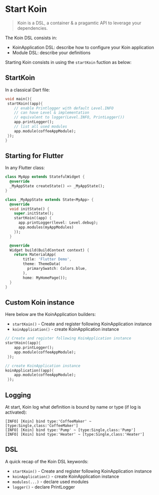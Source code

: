 # Start Koin

> Koin is a DSL, a container & a pragamtic API to leverage your dependencies. 

The Koin DSL consists in:

* KoinApplication DSL: describe how to configure your Koin application
* Module DSL: describe your definitions

Starting Koin consists in using the `startKoin` fuction as below:

## StartKoin

In a classical Dart file:

```dart
void main(){
 startKoin((app){
    // enable Printlogger with default Level.INFO
    // can have Level & implementation
    // equivalent to logger(Level.INFO, PrintLogger())
    app.printLogger();
    // list all used modules
    app.module(coffeeAppModule);
 });
}
```

## Starting for Flutter

In any Flutter class:

```dart
class MyApp extends StatefulWidget {
  @override
  _MyAppState createState() => _MyAppState();
}

class _MyAppState extends State<MyApp> {
  @override
  void initState() {
    super.initState();
    startKoin((app) {
      app.printLogger(level: Level.debug);
      app.modules(myAppModules)
    });
  }

  @override
  Widget build(BuildContext context) {
    return MaterialApp(
        title: 'Flutter Demo',
        theme: ThemeData(
          primarySwatch: Colors.blue,
        ),
        home: MyHomePage());
  }
}
```

## Custom Koin instance 

Here below are the KoinApplication builders:

* `startKoin()` - Create and register following KoinApplication instance
* `koinApplication()` - create KoinApplication instance

```dart
// Create and register following KoinApplication instance
startKoin((app){
    app.printLogger();
    app.module(coffeeAppModule);
 });

// create KoinApplication instance
koinApplication((app){
    app.module(coffeeAppModule);
 });
```

## Logging

At start, Koin log what definition is bound by name or type (if log is activated):

```
[INFO] [Koin] bind type:'CoffeeMaker' ~ [type:Single,class:'CoffeeMaker']
[INFO] [Koin] bind type:'Pump' ~ [type:Single,class:'Pump']
[INFO] [Koin] bind type:'Heater' ~ [type:Single,class:'Heater']
```

## DSL

A quick recap of the Koin DSL keywords:

* `startKoin()` - Create and register following KoinApplication instance
* `koinApplication()` - create KoinApplication instance
* `modules(...)` - declare used modules
* `logger()` - declare PrintLogger
